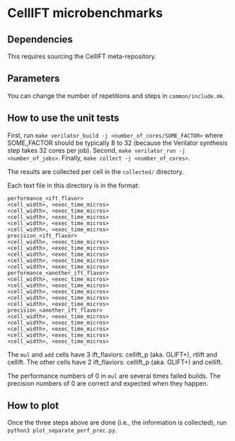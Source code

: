 # CellIFT microbenchmarks

## Dependencies

This requires sourcing the CellIFT meta-repository.

## Parameters

You can change the number of repetitions and steps in `common/include.mk`.

## How to use the unit tests

First, run `make verilator_build -j <number_of_cores/SOME_FACTOR>` where SOME_FACTOR should be typically 8 to 32 (because the Verilator synthesis step takes 32 cores per job).
Second, `make verilator_run -j <number_of_jobs>`.
Finally, `make collect -j <number_of_cores>`.

The results are collected per cell in the `collected/` directory.

Each text file in this directory is in the format:

```
performance_<ift_flavor>
<cell_width>, <exec_time_micros>
<cell_width>, <exec_time_micros>
<cell_width>, <exec_time_micros>
<cell_width>, <exec_time_micros>
<cell_width>, <exec_time_micros>
precision_<ift_flavor>
<cell_width>, <exec_time_micros>
<cell_width>, <exec_time_micros>
<cell_width>, <exec_time_micros>
<cell_width>, <exec_time_micros>
<cell_width>, <exec_time_micros>
performance_<another_ift_flavor>
<cell_width>, <exec_time_micros>
<cell_width>, <exec_time_micros>
<cell_width>, <exec_time_micros>
<cell_width>, <exec_time_micros>
<cell_width>, <exec_time_micros>
precision_<another_ift_flavor>
<cell_width>, <exec_time_micros>
<cell_width>, <exec_time_micros>
<cell_width>, <exec_time_micros>
<cell_width>, <exec_time_micros>
<cell_width>, <exec_time_micros>
```

The `mul` and `add` cells have 3 ift_flaviors: cellift_p (aka. GLIFT+), rtlift and cellift.
The other cells have 2 ift_flaviors: cellift_p (aka. GLIFT+) and cellift.

The performance numbers of 0 in `mul` are several times failed builds.
The precision numbers of 0 are correct and expected when they happen.

## How to plot

Once the three steps above are done (i.e., the information is collected), run `python3 plot_separate_perf_prec.py`.

